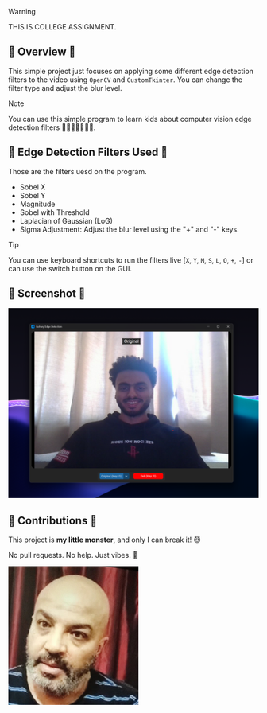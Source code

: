 > [!WARNING]  
> THIS IS COLLEGE ASSIGNMENT.

## 🙊 Overview 🙊

This simple project just focuses on applying some different edge detection filters to the video using `OpenCV` and `CustomTkinter`. You can change the filter type and adjust the blur level.

> [!NOTE]  
> You can use this simple program to learn kids about computer vision edge detection filters 🫠🫠🫠🧑‍🍼🧑‍🍼.

## 🫵 Edge Detection Filters Used 🫵

Those are the filters uesd on the program.

- Sobel X
- Sobel Y
- Magnitude
- Sobel with Threshold
- Laplacian of Gaussian (LoG)
- Sigma Adjustment: Adjust the blur level using the "+" and "-" keys.

> [!TIP]  
> You can use keyboard shortcuts to run the filters live [`X`, `Y`, `M`, `S`, `L`, `Q`, `+`, `-`] or can use the switch button on the GUI.

## 🗿 Screenshot 🗿

![Live edge detection for kids, CustomTkinter](https://github.com/melgoharyme/live-edge-detection/blob/main/demo_2.png?raw=true)

## 🚫 Contributions 🚫

This project is **my little monster**, and only I can break it! 😈

No pull requests. No help. Just vibes. 🧃

![Live edge detection for kids, CustomTkinter](https://github.com/melgoharyme/live-edge-detection/blob/main/sticker_surprise_man.png?raw=true)
